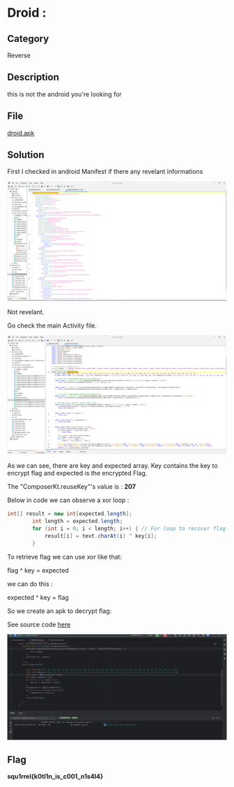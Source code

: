 # Droid :
## Category
Reverse
## Description
this is not the android you're looking for
## File 
<a href="droid.apk">droid.apk</a>

## Solution

First I checked in android Manifest if there any revelant informations

<img src="android_manifest.png">

Not revelant.

Go check the main Activity file. 

<img src="MainActivity.png">

As we can see, there are key and expected array. Key contains the key to encrypt flag and expected is the encrypted Flag.

The "ComposerKt.reuseKey"'s value is : **207**

Below in code we can observe a xor loop :


```java
int[] result = new int[expected.length];
        int length = expected.length;
        for (int i = 0; i < length; i++) { // For loop to recover flag
            result[i] = text.charAt(i) ^ key[i];
        }
```

To retrieve flag we can use xor like that:

flag ^ key = expected

we can do this : 

expected ^ key = flag

So we create an apk to decrypt flag:

See source code <a href="droid.zip">here</a>

<img src="source_code.png">

## Flag
**squ1rrel{k0tl1n_is_c001_n1s4l4}**
